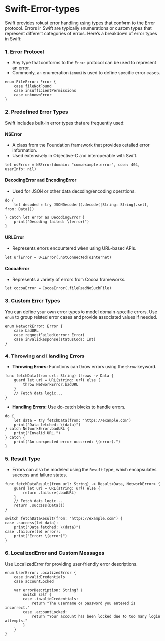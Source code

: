 # Swift-Error-types
 Swift provides robust error handling using types that conform to the Error protocol. Errors in Swift are typically enumerations or custom types that represent different categories of errors. Here’s a breakdown of error types in Swift:

### 1. Error Protocol
- Any type that conforms to the `Error` protocol can be used to represent an error.
- Commonly, an enumeration (`enum`) is used to define specific error cases.
```
enum FileError: Error {
    case fileNotFound
    case insufficientPermissions
    case unknownError
}
```
### 2. Predefined Error Types
Swift includes built-in error types that are frequently used:

#### NSError
- A class from the Foundation framework that provides detailed error information.
- Used extensively in Objective-C and interoperable with Swift.
```
let nsError = NSError(domain: "com.example.error", code: 404, userInfo: nil)
```
#### DecodingError and EncodingError
- Used for JSON or other data decoding/encoding operations.
```
do {
    let decoded = try JSONDecoder().decode([String: String].self, from: Data())

} catch let error as DecodingError {
    print("Decoding failed: \(error)")
}
```
#### URLError
- Represents errors encountered when using URL-based APIs.
```
let urlError = URLError(.notConnectedToInternet)
```
#### CocoaError
- Represents a variety of errors from Cocoa frameworks.
```
let cocoaError = CocoaError(.fileReadNoSuchFile)
```
### 3. Custom Error Types
You can define your own error types to model domain-specific errors. Use `enum` to group related error cases and provide associated values if needed.
```
enum NetworkError: Error {
    case badURL
    case requestFailed(error: Error)
    case invalidResponse(statusCode: Int)
}
```
### 4. Throwing and Handling Errors
- **Throwing Errors:** Functions can throw errors using the `throw` keyword.
```
func fetchData(from url: String) throws -> Data {
    guard let url = URL(string: url) else {
        throw NetworkError.badURL
    }
    // Fetch data logic...
}
```
- **Handling Errors:** Use do-catch blocks to handle errors.
```
do {
    let data = try fetchData(from: "https://example.com")
    print("Data fetched: \(data)")
} catch NetworkError.badURL {
    print("Invalid URL.")
} catch {
    print("An unexpected error occurred: \(error).")
}
```
### 5. Result Type
- Errors can also be modeled using the `Result` type, which encapsulates success and failure states.
```
func fetchDataResult(from url: String) -> Result<Data, NetworkError> {
    guard let url = URL(string: url) else {
        return .failure(.badURL)
    }
    // Fetch data logic...
    return .success(Data())
}

switch fetchDataResult(from: "https://example.com") {
case .success(let data):
    print("Data fetched: \(data)")
case .failure(let error):
    print("Error: \(error)")
}
```
### 6. LocalizedError and Custom Messages
Use LocalizedError for providing user-friendly error descriptions.
```
enum UserError: LocalizedError {
    case invalidCredentials
    case accountLocked

    var errorDescription: String? {
        switch self {
        case .invalidCredentials:
            return "The username or password you entered is incorrect."
        case .accountLocked:
            return "Your account has been locked due to too many login attempts."
        }
    }
}
```
